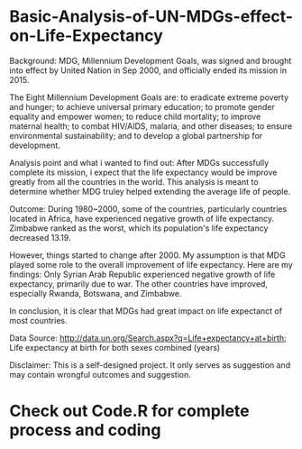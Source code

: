 # Basic-Analysis-of-UN-MDGs-effect-on-Life-Expectancy

Background:
MDG, Millennium Development Goals, was signed and brought into effect by United Nation in Sep 2000, and officially ended its mission in 2015.

The Eight Millennium Development Goals are:
  to eradicate extreme poverty and hunger;
  to achieve universal primary education;
  to promote gender equality and empower women;
  to reduce child mortality;
  to improve maternal health;
  to combat HIV/AIDS, malaria, and other diseases;
  to ensure environmental sustainability; and
  to develop a global partnership for development.
  
Analysis point and what i wanted to find out:
After MDGs successfully complete its mission, i expect that the life expectancy would be improve greatly from all the countries in the world. This analysis is meant to determine whether MDG truley helped extending the average life of people.

Outcome:
During 1980~2000, some of the countries, particularly countries located in Africa, have experienced negative growth of life expectancy. Zimbabwe ranked as the worst, which its population's life expectancy decreased 13.19.

However, things started to change after 2000. My assumption is that MDG played some role to the overall improvement of life expectancy. Here are my findings:
Only Syrian Arab Republic experienced negative growth of life expectancy, primarily due to war. The other countries have improved, especially Rwanda, Botswana, and Zimbabwe.

In conclusion, it is clear that MDGs had great impact on life expectanct of most countries.

Data Source: http://data.un.org/Search.aspx?q=Life+expectancy+at+birth; 
              Life expectancy at birth for both sexes combined (years)
              
Disclaimer:  This is a self-designed project. It only serves as suggestion and may contain wrongful outcomes and suggestion.

# Check out Code.R for complete process and coding
